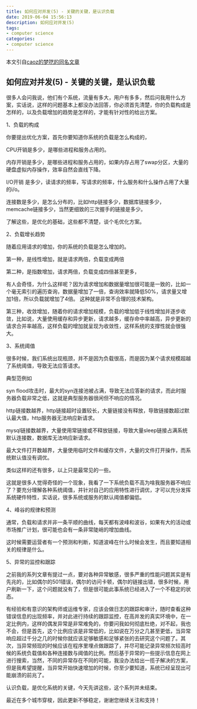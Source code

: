 ```yaml
---
title: 如何应对并发(5) - 关键的关键，是认识负载
date: 2019-06-04 15:56:13
description: 如何应对并发(5)
tags:
- computer science
categories: 
- computer science
---
```


本文引自[caoz的梦呓的同名文章](https://mp.weixin.qq.com/s?__biz=MzI0MjA1Mjg2Ng==&mid=401014185&idx=1&sn=66850ac473e63c639448103066682dc7&scene=21#wechat_redirect)

## 如何应对并发(5) - 关键的关键，是认识负载

很多人会问我说，他们有个系统，流量有多大，用户有多多，然后问我用什么方案，实话说，这样的问题基本上都没办法回答，你必须首先清楚，你的负载构成是怎样的，以及负载增加的趋势是怎样的，才能有针对性的给出方案。


1、负载的构成

你要提出优化方案，首先你要知道你系统的负载是怎么构成的，

CPU开销是多少，是哪些进程和服务占用的。

内存开销是多少，是哪些进程和服务占用的，如果内存占用了swap分区，大量的硬盘虚拟内存操作，效率自然会直线下降。

I/O开销 是多少，读请求的频率，写请求的频率，什么服务和什么操作占用了大量的i/o。

连接数是多少，是怎么分布的，比如http链接多少，数据库链接多少，memcache链接多少，当然更细致的三次握手的链接是多少。

了解这些，是优化的基础，这些都不清楚，谈个毛优化方案。

2、负载增长趋势

随着应用请求的增加，你的系统的负载是怎么增加的。

第一种，是线性增加，就是请求两倍，负载变成两倍

第二种，是指数增加，请求两倍，负载变成四倍甚至更多，

有人会奇怪，为什么这样呢？因为请求增加和数据量增加很可能是一致的，比如一个毫无索引的遍历查询，数据量增加了一倍，查询效率就降低50%，请求量又增加1倍，所以负载就增加了4倍。 这种就是非常不合理的技术架构。

第三种，收敛增加，随着你的请求增加规模，负载的增加低于线性增加并逐步收敛，比如说，大量使用缓存和异步更新，请求越多，缓存命中率越高，异步更新的请求合并率越高，这样负载的增加就呈现为收敛性，这样系统的支撑性就会很强大。

3、系统阈值

很多时候，我们系统出现瓶颈，并不是因为负载很高，而是因为某个请求规模超越了系统阈值，导致无法应答请求。

典型范例如

syn flood攻击时，最大的syn连接池被占满，导致无法应答新的请求，而此时服务器负载非常之低，这就是典型服务器很闲但不响应的情况。

http链接数越界，http链接超时设置较长，大量链接没有释放，导致链接数超过默认最大值，http服务器无法响应新请求。

mysql链接数越界，大量使用常链接或不释放链接，导致大量sleep链接占满系统默认连接数，数据库无法响应新请求。

最大文件打开数越界，大量使用临时文件和缓存文件，大量的文件打开操作，而系统默认值没有调优。

类似这样的还有很多，以上只是最常见的一些。

这就是很多人觉得奇怪的一个现象，我看了一下系统负载不高为啥我服务器不响应了？要充分理解各种系统阈值，并针对自己的应用特性进行调优，才可以充分发挥系统硬件特性，实话说，很多系统或服务的默认阈值都偏低。

4、峰谷的规律和预测

通常，负载和请求并非一条平顺的曲线，每天都有波峰和波谷，如果有大的活动或市场推广计划，很可能也会有一条非常陡峭的增加曲线。

这时候需要运营者有一个预测和判断，知道波峰在什么时候会发生，而且要知道相关的规律是什么。

5、异常的监控和跟踪

之前我的系列文章有提过一点，要对各种异常敏感，很多严重的性能问题其实是有先兆的，比如偶尔的501错误，偶尔的访问卡顿，偶尔的链接出错，很多时候，用户刷新一下，这个问题就没有了，但是很可能此事系统已经进入了一个不稳定的状态。

有经验和有意识的架构师或运维专家，应该会做日志的跟踪和审计，随时查看这种错误信息的出现频率，并对此进行持续的跟踪监控，在高并发的真实环境中，在一定比例内，这样的偶发异常是非常难免的，你要问我如何彻底杜绝，对不起，我也不会，但是首先，这个比例应该是非常低的，比如说在万分之几甚至更低，当异常响应超过千分之几的时候你就应该足够敏感和足够紧张的去研究这个问题了。其次，当异常频现的时候应该在程序里埋点做跟踪了，并尽可能记录异常频次较高时候的系统负载值和各种连接数与阈值的比例。然后基于异常的一些提示信息在网上进行搜索，当然，不同的异常存在不同的可能，我没办法给出一揽子解决的方案，但是我希望提醒，当异常开始快速增加的时候，你至少要知道，系统已经呈现出可能崩溃的前兆了。

认识负载，是优化系统的关键，今天先讲这些，这个系列并未结束。

最近在多个城市穿梭，因此更新不够稳定，谢谢您继续关注和支持！

